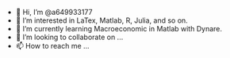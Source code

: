- 👋 Hi, I’m @a649933177
- 👀 I’m interested in LaTex, Matlab, R, Julia, and so on. 
- 🌱 I’m currently learning Macroeconomic in Matlab with Dynare.
- 💞️ I’m looking to collaborate on ...
- 📫 How to reach me ...

<!---
a649933177/a649933177 is a ✨ special ✨ repository because its `README.md` (this file) appears on your GitHub profile.
You can click the Preview link to take a look at your changes.
--->
